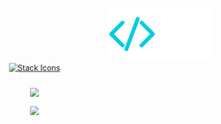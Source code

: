 <p align="center" style="width: 100%; position: absolute; display: flex; place-content: center; place-items: center;">
  <a href='https://theZ3r0CooL.github.io/' title='https://theZ3r0CooL.github.io/' style='display: flex; place-content: center'>
    <img src='https://github.com/theZ3r0CooL/theZ3r0CooL.github.io/blob/5bd55e1c83cfc2e74c4fd9763df91984eabf5129/code-z3r0.svg' alt='Z3r0/' width='60%' height='auto' style='max-width: 20rem'/>
  </a>
</p>
<p align="center" style="padding: 20% 0 0 0;">
  <a href="./README.md">
    <img src="https://skillicons.dev/icons?i=ts,js,html,css,redux,react,vite,d3,md,github&theme=dark&perline=6" alt="Stack Icons"/>
  </a>
</p>
<div align="center" style="place-content: space-evenly;">
  <figure style="width: 50%;"><img src="https://wakatime.com/share/@Z3r0CooL/621e1e17-b5e5-4feb-82df-e8ad00bc7517.svg"></img></figure>
  <figure><img src="https://wakatime.com/share/@Z3r0CooL/66870b20-f2e7-4d2c-8b0a-7dedc2618995.svg"></img><figure>
</div>
